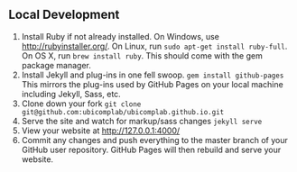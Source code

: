 ## Local Development

1. Install Ruby if not already installed. On Windows, use http://rubyinstaller.org/. On Linux, run `sudo apt-get install ruby-full`. On OS X, run `brew install ruby`. This should come with the gem package manager.
2. Install Jekyll and plug-ins in one fell swoop. `gem install github-pages` This mirrors the plug-ins used by GitHub Pages on your local machine including Jekyll, Sass, etc.
3. Clone down your fork `git clone git@github.com:ubicomplab/ubicomplab.github.io.git`
4. Serve the site and watch for markup/sass changes `jekyll serve`
5. View your website at http://127.0.0.1:4000/
6. Commit any changes and push everything to the master branch of your GitHub user repository. GitHub Pages will then rebuild and serve your website.